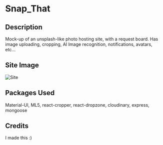 # Snap_That

## Description

Mock-up of an unsplash-like photo hosting site, with a request board. Has image uploading, cropping, AI Image recognition, notifications, avatars, etc...

## Site Image

![Site](https://res.cloudinary.com/dd9hrrpch/image/upload/v1622655181/Snap-That_rbvs2l.png)

## Packages Used

Material-UI,
ML5,
react-cropper,
react-dropzone,
cloudinary,
express,
mongoose

## Credits

I made this :)
